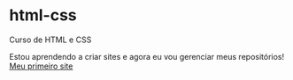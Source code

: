 # html-css
 Curso de HTML e CSS

 Estou aprendendo a criar sites e agora eu vou gerenciar meus repositórios!
<a href="https://0odranoel.github.io/android.html/" target="_blank">Meu primeiro site</a>